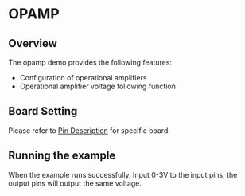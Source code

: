 # OPAMP

## Overview

The opamp demo provides the following features:

- Configuration of operational amplifiers
- Operational amplifier voltage following function

## Board Setting

Please refer to [Pin Description](lab_board_resource) for specific board.

## Running the example

When the example runs successfully, Input 0-3V to the input pins, the output pins will output the same voltage.



